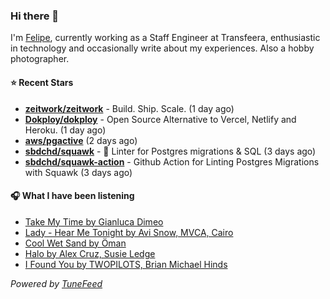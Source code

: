 ### Hi there 👋

I'm [Felipe](https://felipevm.com), currently working as a Staff Engineer at Transfeera, enthusiastic in technology and occasionally write about my experiences. Also a hobby photographer.

#### ⭐ Recent Stars
- **[zeitwork/zeitwork](https://github.com/zeitwork/zeitwork)** - Build. Ship. Scale. (1 day ago)
- **[Dokploy/dokploy](https://github.com/Dokploy/dokploy)** - Open Source Alternative to Vercel, Netlify and Heroku. (1 day ago)
- **[aws/pgactive](https://github.com/aws/pgactive)** (2 days ago)
- **[sbdchd/squawk](https://github.com/sbdchd/squawk)** - 🐘 Linter for Postgres migrations &amp; SQL (3 days ago)
- **[sbdchd/squawk-action](https://github.com/sbdchd/squawk-action)** - Github Action for Linting Postgres Migrations with Squawk (3 days ago)

#### 🎧 What I have been listening
- [Take My Time by Gianluca Dimeo](https://open.spotify.com/track/2Tu8mjszRR7iWXRr4Lwa2a)
- [Lady - Hear Me Tonight by Avi Snow, MVCA, Cairo](https://open.spotify.com/track/1eKc7QMn8D7FkHlJsmNUBO)
- [Cool Wet Sand by Öman](https://open.spotify.com/track/21dsGRPmNPM6RuV0q9kgik)
- [Halo by Alex Cruz, Susie Ledge](https://open.spotify.com/track/4cX8p7AAYkdAHdaAHXPcAl)
- [I Found You by TWOPILOTS, Brian Michael Hinds](https://open.spotify.com/track/2AVhYqb9unDWQbQgJ7IhwY)

_Powered by [TuneFeed](https://tunefeed.app?ref=github.com)_
